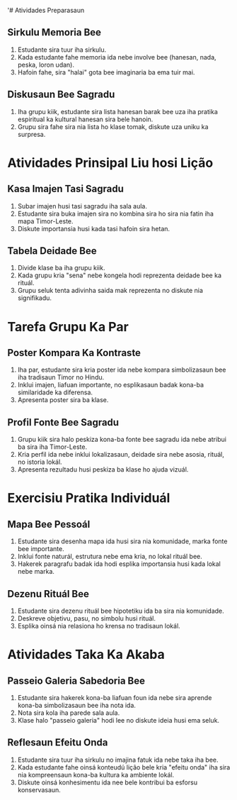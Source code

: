 '# Atividades Preparasaun

## Sirkulu Memoria Bee
1. Estudante sira tuur iha sirkulu.
2. Kada estudante fahe memoria ida nebe involve bee (hanesan, nada, peska, loron udan).
3. Hafoin fahe, sira "halai" gota bee imaginaria ba ema tuir mai.

## Diskusaun Bee Sagradu
1. Iha grupu kiik, estudante sira lista hanesan barak bee uza iha pratika espiritual ka kultural hanesan sira bele hanoin.
2. Grupu sira fahe sira nia lista ho klase tomak, diskute uza uniku ka surpresa.

# Atividades Prinsipal Liu hosi Lição

## Kasa Imajen Tasi Sagradu
1. Subar imajen husi tasi sagradu iha sala aula.
2. Estudante sira buka imajen sira no kombina sira ho sira nia fatin iha mapa Timor-Leste.
3. Diskute importansia husi kada tasi hafoin sira hetan.

## Tabela Deidade Bee
1. Divide klase ba iha grupu kiik.
2. Kada grupu kria "sena" nebe kongela hodi reprezenta deidade bee ka rituál.
3. Grupu seluk tenta adivinha saida mak reprezenta no diskute nia signifikadu.

# Tarefa Grupu Ka Par

## Poster Kompara Ka Kontraste
1. Iha par, estudante sira kria poster ida nebe kompara simbolizasaun bee iha tradisaun Timor no Hindu.
2. Inklui imajen, liafuan importante, no esplikasaun badak kona-ba similaridade ka diferensa.
3. Apresenta poster sira ba klase.

## Profil Fonte Bee Sagradu
1. Grupu kiik sira halo peskiza kona-ba fonte bee sagradu ida nebe atribui ba sira iha Timor-Leste.
2. Kria perfil ida nebe inklui lokalizasaun, deidade sira nebe asosia, rituál, no istoria lokál.
3. Apresenta rezultadu husi peskiza ba klase ho ajuda vizuál.

# Exercisiu Pratika Individuál

## Mapa Bee Pessoál
1. Estudante sira desenha mapa ida husi sira nia komunidade, marka fonte bee importante.
2. Inklui fonte naturál, estrutura nebe ema kria, no lokal rituál bee.
3. Hakerek paragrafu badak ida hodi esplika importansia husi kada lokal nebe marka.

## Dezenu Rituál Bee
1. Estudante sira dezenu rituál bee hipotetiku ida ba sira nia komunidade.
2. Deskreve objetivu, pasu, no simbolu husi rituál.
3. Esplika oinsá nia relasiona ho krensa no tradisaun lokál.

# Atividades Taka Ka Akaba

## Passeio Galeria Sabedoria Bee
1. Estudante sira hakerek kona-ba liafuan foun ida nebe sira aprende kona-ba simbolizasaun bee iha nota ida.
2. Nota sira kola iha parede sala aula.
3. Klase halo "passeio galeria" hodi lee no diskute ideia husi ema seluk.

## Reflesaun Efeitu Onda
1. Estudante sira tuur iha sirkulu no imajina fatuk ida nebe taka iha bee.
2. Kada estudante fahe oinsá konteudú lição bele kria "efeitu onda" iha sira nia kompreensaun kona-ba kultura ka ambiente lokál.
3. Diskute oinsá konhesimentu ida nee bele kontribui ba esforsu konservasaun.
